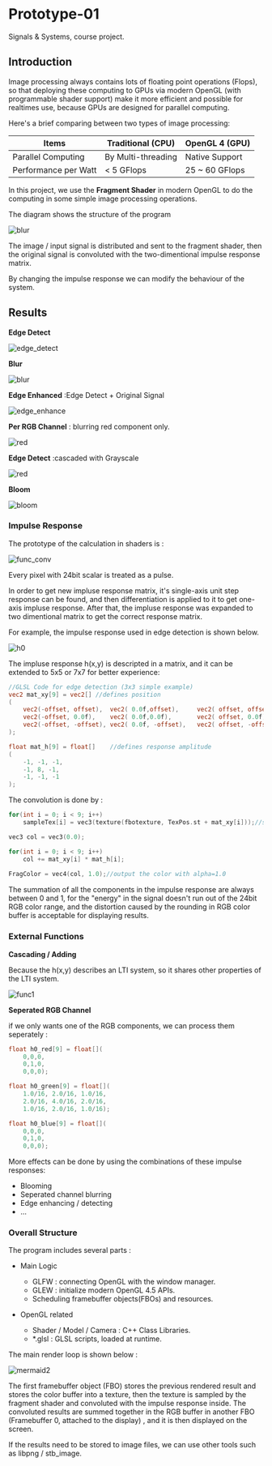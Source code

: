 # Prototype-01
Signals &amp; Systems, course project.
## Introduction

Image processing always contains lots of floating point operations (Flops), so that deploying these computing to GPUs via modern OpenGL (with programmable shader support) make it more efficient and possible for realtimes use, because GPUs are designed for parallel computing.

Here's a brief comparing between two types of image processing:

| Items                | Traditional (CPU)  | OpenGL 4  (GPU) |
| -------------------- | ------------------ | --------------- |
| Parallel Computing   | By Multi-threading | Native Support  |
| Performance per Watt | < 5 GFlops         | 25 ~ 60 GFlops  |

  

In this project, we use the **Fragment Shader** in modern OpenGL to do the computing in some simple image processing operations.

The diagram shows the structure of the program

![blur](res/mermaid1.png)

The image / input signal is distributed and sent to the fragment shader, then the original signal is convoluted with the two-dimentional impulse response matrix.

By changing the impulse response we can modify the behaviour of the system.

## Results

**Edge Detect**

![edge_detect](res/edge_detect.png)

  

**Blur**

![blur](res/blur.png)
  

**Edge Enhanced** :Edge Detect + Original Signal

![edge_enhance](res/edge_enhance.png)


**Per RGB Channel** : blurring red component only.

![red](res/red.png)
  

**Edge Detect** :cascaded with Grayscale

![red](res/edge2.png)

  

**Bloom**

![bloom](res/bloom.png)
  

### Impulse Response

The prototype of the calculation in shaders is :

![func_conv](res/func_conv.png)

Every pixel with 24bit scalar is treated as a pulse.

In order to get new impluse response matrix, it's single-axis unit step response can be found, and then differentiation is applied to it to get one-axis impluse response. After that, the impluse response was expanded to two dimentional matrix to get the correct response matrix.

For example, the impulse response used in edge detection is shown below.

![h0](res/h0.png)

The impluse response h(x,y) is descripted in a matrix, and it can be extended to 5x5 or 7x7 for better experience:

```glsl
//GLSL Code for edge detection (3x3 simple example)
vec2 mat_xy[9] = vec2[]	//defines position
(
	vec2(-offset, offset),	vec2( 0.0f,offset),		vec2( offset, offset),
	vec2(-offset, 0.0f),	vec2( 0.0f,0.0f),		vec2( offset, 0.0f),
	vec2(-offset, -offset),	vec2( 0.0f, -offset),	vec2( offset, -offset)
);

float mat_h[9] = float[]	//defines response amplitude
(
	-1, -1, -1,
	-1, 8, -1,
	-1, -1, -1
);
```

  

The convolution is done by :

```c
for(int i = 0; i < 9; i++)
	sampleTex[i] = vec3(texture(fbotexture, TexPos.st + mat_xy[i]));//sampling

vec3 col = vec3(0.0);

for(int i = 0; i < 9; i++)
	col += mat_xy[i] * mat_h[i];
	
FragColor = vec4(col, 1.0);//output the color with alpha=1.0
```

The summation of all the components in the impulse response are always between 0 and 1, for the "energy" in the signal doesn't run out of the 24bit RGB color range, and the distortion caused by the rounding in RGB color buffer is acceptable for displaying results.


### External Functions

**Cascading / Adding**

Because the h(x,y) describes an LTI system, so it shares other properties of the LTI system.

![func1](res/func1.png)

**Seperated RGB Channel**

if we only wants one of the RGB components, we can process them seperately :

```glsl
float h0_red[9] = float[](
	0,0,0,
	0,1,0,
	0,0,0);

float h0_green[9] = float[](
	1.0/16, 2.0/16, 1.0/16,
	2.0/16, 4.0/16, 2.0/16,
	1.0/16, 2.0/16, 1.0/16);

float h0_blue[9] = float[](
	0,0,0,
	0,1,0,
	0,0,0);
```

More effects can be done by using the combinations of these impulse responses:

- Blooming
- Seperated channel blurring
- Edge enhancing / detecting
- ...

### Overall Structure

The program includes several parts :

- Main Logic
  - GLFW : connecting OpenGL with the window manager.
  - GLEW : initialize modern OpenGL 4.5 APIs.
  - Scheduling framebuffer objects(FBOs) and resources.


- OpenGL related
  - Shader / Model / Camera : C++ Class Libraries.
  - *.glsl : GLSL scripts, loaded at runtime.


The main render loop is shown below :

![mermaid2](res/mermaid2.png)

The first framebuffer object (FBO) stores the previous rendered result and stores the color buffer into a texture, then the texture is sampled by the fragment shader and convoluted with the impulse response inside. The convoluted results are summed together in the RGB buffer in another FBO (Framebuffer 0, attached to the display) , and it is then displayed on the screen.

If the results need to be stored to image files, we can use other tools such as libpng / stb_image.
